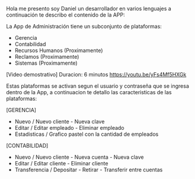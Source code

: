 Hola me presento soy Daniel un desarrollador en varios lenguajes a continuación te describo el contenido de la APP:

La App de Administración tiene un subconjunto de plataformas:
- Gerencia
- Contabilidad
- Recursos Humanos (Proximamente)
- Reclamos (Proximamente)
- Sistemas (Proximamente)

[Video demostrativo] Duracion: 6 minutos
https://youtu.be/yFs4Mf5HXGk 


Estas plataformas se activan segun el usuario y contraseña que se ingresa dentro de la App, a continuacion te detallo las caracteristicas de las plataformas:

[GERENCIA]
- Nuevo / Nuevo cliente - Nueva clave
- Editar / Editar empleado - Eliminar empleado
- Estadisticas / Grafico pastel con la cantidad de empleados

[CONTABILIDAD]
- Nuevo / Nuevo cliente - Nueva cuenta - Nueva clave
- Editar / Editar cliente - Eliminar cliente
- Transferencia / Depositar - Retirar - Transferir entre cuentas

